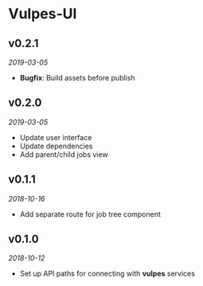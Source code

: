 # Vulpes-UI

## v0.2.1
_2019-03-05_

 * **Bugfix**: Build assets before publish

## v0.2.0
_2019-03-05_

 * Update user interface
 * Update dependencies
 * Add parent/child jobs view

## v0.1.1
_2018-10-16_

 * Add separate route for job tree component

## v0.1.0
_2018-10-12_

 * Set up API paths for connecting with **vulpes** services
